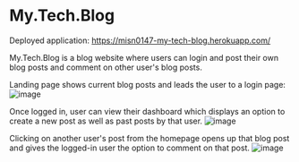 # My.Tech.Blog

Deployed application:  https://misn0147-my-tech-blog.herokuapp.com/

My.Tech.Blog is a blog website where users can login and post their own blog posts and comment on other user's blog posts. 

Landing page shows current blog posts and leads the user to a login page: 
![image](https://user-images.githubusercontent.com/79875711/123499778-b4ffbb00-d5fe-11eb-86f7-49d6a0f31c86.png)

Once logged in, user can view their dashboard which displays an option to create a new post as well as past posts by that user. 
![image](https://user-images.githubusercontent.com/79875711/123499801-d82a6a80-d5fe-11eb-9f7c-5a5b0bae049a.png)

Clicking on another user's post from the homepage opens up that blog post and gives the logged-in user the option to comment on that post. 
![image](https://user-images.githubusercontent.com/79875711/123499823-fbedb080-d5fe-11eb-9370-e37f8790c5f6.png)
